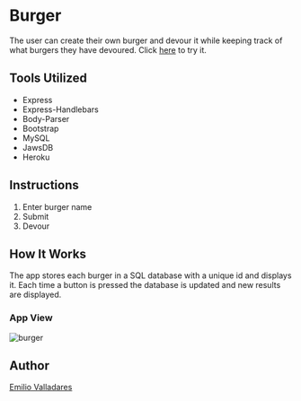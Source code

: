 # Burger

The user can create their own burger and devour it while keeping track of what burgers they have devoured. Click [here](https://super-burger-feast.herokuapp.com/) to try it.

## Tools Utilized
* Express
* Express-Handlebars
* Body-Parser
* Bootstrap
* MySQL
* JawsDB
* Heroku

## Instructions
1. Enter burger name
2. Submit
3. Devour

## How It Works
The app stores each burger in a SQL database with a unique id and displays it. Each time a button is pressed the database is updated and new results are displayed.

### App View
![burger](https://user-images.githubusercontent.com/33468221/71788252-65c26680-2fd5-11ea-8b8d-47a5d99787fe.PNG)

## Author
[Emilio Valladares](https://github.com/emiliov1/)
